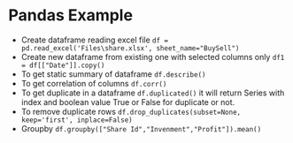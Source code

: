 # Pandas Example

-  Create dataframe reading excel file `df = pd.read_excel('Files\share.xlsx', sheet_name="BuySell")`
-  Create new dataframe from existing one with selected columns only `df1 = df[["Date"]].copy()`
-  To get static summary of dataframe `df.describe()`
-  To get correlation of columns `df.corr()`
-  To get duplicate in a dataframe `df.duplicated()` it will return Series with index and boolean value True or False for duplicate or not.
-  To remove duplicate rows `df.drop_duplicates(subset=None, keep='first', inplace=False)`
-  Groupby `df.groupby(["Share Id","Invenment","Profit"]).mean()`

